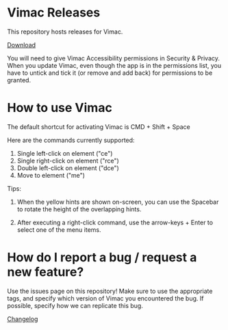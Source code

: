 # Vimac Releases

This repository hosts releases for Vimac.

[Download](https://github.com/dexterleng/vimac-releases/blob/master/vimac-0.1.0.app.zip?raw=true)

You will need to give Vimac Accessibility permissions in Security & Privacy. When you update Vimac, even though the app is in the permissions list, you have to untick and tick it (or remove and add back) for permissions to be granted.

# How to use Vimac

The default shortcut for activating Vimac is CMD + Shift + Space

Here are the commands currently supported:

1. Single left-click on element ("ce")
2. Single right-click on element ("rce")
3. Double left-click on element ("dce")
4. Move to element ("me")

Tips:

1. When the yellow hints are shown on-screen, you can use the Spacebar to rotate the height of the overlapping hints.

2. After executing a right-click command, use the arrow-keys + Enter to select one of the menu items.

# How do I report a bug / request a new feature?

Use the issues page on this repository! Make sure to use the appropriate tags, and specify which version of Vimac you encountered the bug. If possible, specify how we can replicate this bug.

[Changelog](./CHANGELOG.md)
